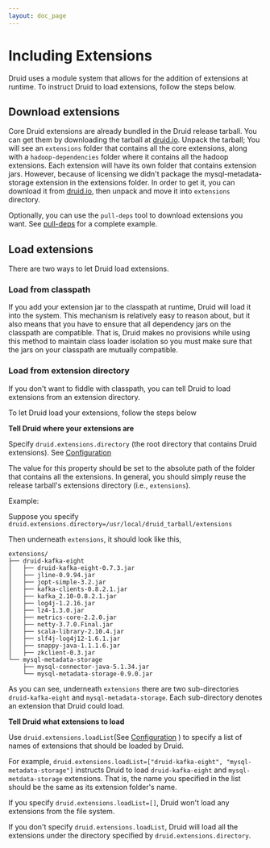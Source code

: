 ```yaml
---
layout: doc_page
---
```

# Including Extensions

Druid uses a module system that allows for the addition of extensions at runtime. To instruct Druid to load extensions, follow the steps below.

## Download extensions

Core Druid extensions are already bundled in the Druid release tarball. You can get them by downloading the tarball at [druid.io](http://druid.io/downloads.html).
Unpack the tarball; You will see an ```extensions``` folder that contains all the core extensions, along with a ```hadoop-dependencies``` folder
where it contains all the hadoop extensions. Each extension will have its own folder that contains extension jars. However, because of licensing
we didn't package the mysql-metadata-storage extension in the extensions folder. In order to get it, you can download it from [druid.io](http://druid.io/downloads.html),
then unpack and move it into ```extensions``` directory.

Optionally, you can use the `pull-deps` tool to download extensions you want. 
See [pull-deps](../operations/pull-deps.html) for a complete example.

## Load extensions

There are two ways to let Druid load extensions.

### Load from classpath

If you add your extension jar to the classpath at runtime, Druid will load it into the system.  This mechanism is relatively easy to reason about, 
but it also means that you have to ensure that all dependency jars on the classpath are compatible.  That is, Druid makes no provisions while using 
this method to maintain class loader isolation so you must make sure that the jars on your classpath are mutually compatible.

### Load from extension directory

If you don't want to fiddle with classpath, you can tell Druid to load extensions from an extension directory.

To let Druid load your extensions, follow the steps below

**Tell Druid where your extensions are**

Specify `druid.extensions.directory` (the root directory that contains Druid extensions). See [Configuration](../configuration/index.html)

The value for this property should be set to the absolute path of the folder that contains all the extensions. 
In general, you should simply reuse the release tarball's extensions directory (i.e., ```extensions```).

Example:

Suppose you specify `druid.extensions.directory=/usr/local/druid_tarball/extensions`

Then underneath ```extensions```, it should look like this,

```
extensions/
├── druid-kafka-eight
│   ├── druid-kafka-eight-0.7.3.jar
│   ├── jline-0.9.94.jar
│   ├── jopt-simple-3.2.jar
│   ├── kafka-clients-0.8.2.1.jar
│   ├── kafka_2.10-0.8.2.1.jar
│   ├── log4j-1.2.16.jar
│   ├── lz4-1.3.0.jar
│   ├── metrics-core-2.2.0.jar
│   ├── netty-3.7.0.Final.jar
│   ├── scala-library-2.10.4.jar
│   ├── slf4j-log4j12-1.6.1.jar
│   ├── snappy-java-1.1.1.6.jar
│   ├── zkclient-0.3.jar
└── mysql-metadata-storage
    ├── mysql-connector-java-5.1.34.jar
    └── mysql-metadata-storage-0.9.0.jar
```

As you can see, underneath ```extensions``` there are two sub-directories ```druid-kafka-eight``` and ```mysql-metadata-storage```.
Each sub-directory denotes an extension that Druid could load.

**Tell Druid what extensions to load**

Use `druid.extensions.loadList`(See [Configuration](../configuration/index.html) ) to specify a
list of names of extensions that should be loaded by Druid.

For example, `druid.extensions.loadList=["druid-kafka-eight", "mysql-metadata-storage"]` instructs Druid to load `druid-kafka-eight` 
and `mysql-metdata-storage` extensions. That is, the name you specified in the list should be the same as its extension folder's name.

If you specify `druid.extensions.loadList=[]`, Druid won't load any extensions from the file system.

If you don't specify `druid.extensions.loadList`, Druid will load all the extensions under the directory specified by `druid.extensions.directory`.
